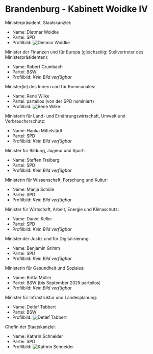 # Brandenburg - Kabinett Woidke IV

Ministerpräsident, Staatskanzlei:
* Name: Dietmar Woidke
* Partei: SPD
* Profilbild: ![Dietmar Woidke](https://upload.wikimedia.org/wikipedia/commons/thumb/0/07/2017-03-19_Dietmar_Woidke_SPD_Parteitag_by_Olaf_Kosinsky-1.jpg/400px-2017-03-19_Dietmar_Woidke_SPD_Parteitag_by_Olaf_Kosinsky-1.jpg)

Minister der Finanzen und für Europa (gleichzeitig: Stellvertreter des Ministerpräsidenten):
* Name: Robert Crumbach
* Partei: BSW
* Profilbild: *Kein Bild verfügbar*

Minister(in) des Innern und für Kommunales:
* Name: René Wilke
* Partei: parteilos (von der SPD nominiert)
* Profilbild: ![René Wilke](https://upload.wikimedia.org/wikipedia/commons/thumb/8/84/16-03-10-Ren%C3%A9-Wilke_RR27134.jpg/400px-16-03-10-Ren%C3%A9-Wilke_RR27134.jpg)

Ministerin für Land- und Ernährungswirtschaft, Umwelt und Verbraucherschutz:
* Name: Hanka Mittelstädt
* Partei: SPD
* Profilbild: *Kein Bild verfügbar*

Minister für Bildung, Jugend und Sport:
* Name: Steffen Freiberg
* Partei: SPD
* Profilbild: *Kein Bild verfügbar*

Ministerin für Wissenschaft, Forschung und Kultur:
* Name: Manja Schüle
* Partei: SPD
* Profilbild: *Kein Bild verfügbar*

Minister für Wirtschaft, Arbeit, Energie und Klimaschutz:
* Name: Daniel Keller
* Partei: SPD
* Profilbild: *Kein Bild verfügbar*

Minister der Justiz und für Digitalisierung:
* Name: Benjamin Grimm
* Partei: SPD
* Profilbild: *Kein Bild verfügbar*

Ministerin für Gesundheit und Soziales:
* Name: Britta Müller
* Partei: BSW (bis September 2025 parteilos)
* Profilbild: *Kein Bild verfügbar*

Minister für Infrastruktur und Landesplanung:
* Name: Detlef Tabbert
* Partei: BSW
* Profilbild: ![Detlef Tabbert](https://upload.wikimedia.org/wikipedia/commons/thumb/3/32/2016-02-29-Detlef_Tabbert-hart_aber_fair-4599.jpg/400px-2016-02-29-Detlef_Tabbert-hart_aber_fair-4599.jpg)

Chefin der Staatskanzlei:
* Name: Kathrin Schneider
* Partei: SPD
* Profilbild: ![Kathrin Schneider](https://upload.wikimedia.org/wikipedia/commons/thumb/b/b2/Kathrin_Schneider_bei_Baumpflanzung_Esskastanie_Geisendorf_%2843438430562%29_%28cropped%29.jpg/400px-Kathrin_Schneider_bei_Baumpflanzung_Esskastanie_Geisendorf_%2843438430562%29_%28cropped%29.jpg)
